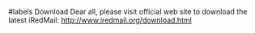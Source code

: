 ﻿#labels Download
Dear all, please visit official web site to download the latest iRedMail:
http://www.iredmail.org/download.html